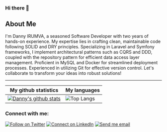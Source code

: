 ### Hi there 👋

## About Me
I'm Danny IRUMVA, a seasoned Software Developer with two years of hands-on experience. My expertise lies in crafting clean, maintainable code following SOLID and DRY principles. Specializing in Laravel and Symfony frameworks, I implement architectural patterns such as CQRS and DDD, coupled with the repository pattern for efficient data access layer management. Proficient in MySQL and Docker for streamlined deployment processes. Experienced in utilizing Git for effective version control. Let's collaborate to transform your ideas into robust solutions!
___

|My github statistics|My languages|
|-|-|
|[![Danny's github stats](https://github-readme-stats.vercel.app/api?username=dannyirumva&count_private=true&show_icons=true&theme=dark&hide_title=true)](https://github.com/dannyirumva)|![Top Langs](https://github-readme-stats.vercel.app/api/top-langs/?username=dannyirumva&show_icons=true&langs_count=10&theme=dark&layout=compact&hide_title=true)


### Connect with me:

[![Follow on Twitter](https://img.shields.io/badge/--twitter?label=Twitter&logo=Twitter&style=social)](https://twitter.com/CreativesXenon) [![Connect on LinkedIn](https://img.shields.io/badge/--linkedin?label=LinkedIn&logo=LinkedIn&style=social)](https://www.linkedin.com/in/danny-irumva-063227205/) [![Send me email](https://img.shields.io/badge/--gmail?label=Gmail&logo=Gmail&style=social)](boyg87059@gmail.com)
